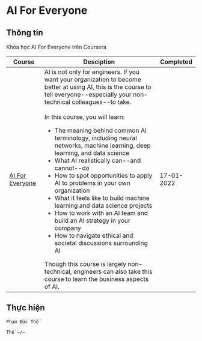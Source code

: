 # AI For Everyone

## Thông tin

Khóa học AI For Everyone trên Coursera 


| Course | Desciption | Completed |
| ----- | ----- | ----- |
| [AI For Everyone](https://www.coursera.org/learn/ai-for-everyone) | AI is not only for engineers. If you want your organization to become better at using AI, this is the course to tell everyone--especially your non-technical colleagues--to take. <br /> <br /> In this course, you will learn: <br /> <ul><li> The meaning behind common AI terminology, including neural networks, machine learning, deep learning, and data science </li><li> What AI realistically can--and cannot--do </li><li> How to spot opportunities to apply AI to problems in your own organization </li><li> What it feels like to build machine learning and data science projects </li><li> How to work with an AI team and build an AI strategy in your company </li><li> How to navigate ethical and societal discussions surrounding AI </li></ul> Though this course is largely non-technical, engineers can also take this course to learn the business aspects of AI. | 17-01-2022 |



## Thực hiện
```
Phạm Đức Thể

Thể ~/~
```
